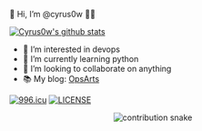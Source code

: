 👋 Hi, I’m @cyrus0w 👱‍♂️

[![Cyrus0w's github stats](https://github-readme-stats.vercel.app/api?username=cyrus0w&count_private=true&show_icons=true&theme=radical)](https://cyrus0w.github.io) 

- 👀 I’m interested in devops
- 🌱 I’m currently learning python
- 💞️ I’m looking to collaborate on anything
- 📚 My blog: [OpsArts](https://www.opsarts.com)

<a href="https://996.icu"><img src="https://img.shields.io/badge/link-996.icu-red.svg" alt="996.icu" /></a> [![LICENSE](https://img.shields.io/badge/license-Anti%20996-blue.svg)](https://github.com/996icu/996.ICU/blob/master/LICENSE)

<p align="center">
  <picture>
    <source media="(prefers-color-scheme: dark)" srcset="https://cdn.jsdelivr.net/gh/cyrus0w/cyrus0w@output/github-snake-dark.svg">
    <source media="(prefers-color-scheme: light)" srcset="https://cdn.jsdelivr.net/gh/cyrus0w/cyrus0w@output/github-snake.svg">
    <img alt="contribution snake" src="https://cdn.jsdelivr.net/gh/cyrus0w/cyrus0w@output/github-snake.svg">
  </picture>
</p>


<!--
**cyrus0w/cyrus0w** is a ✨ _special_ ✨ repository because its `README.md` (this file) appears on your GitHub profile.

Here are some ideas to get you started:

- 🔭 I’m currently working on ...
- 🌱 I’m currently learning ...
- 👯 I’m looking to collaborate on ...
- 🤔 I’m looking for help with ...
- 💬 Ask me about ...
- 📫 How to reach me: ...
- 😄 Pronouns: ...
- ⚡ Fun fact: ...
-->
